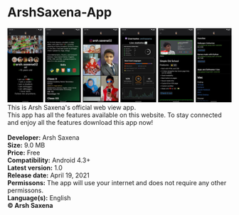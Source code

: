 # ArshSaxena-App
<img src="https://raw.githubusercontent.com/arshsaxena/ArshSaxena-App/main/github-readme-resources/screenshot.jpg?token=APYVMDJR2ZIUBLIE2GOBJMTAPWBYE">
This is Arsh Saxena's official web view app. <br>
This app has all the features available on this website. To stay connected and enjoy all the features download this app now!
<br>
<br>
<b>Developer:</b> Arsh Saxena <br>
<b>Size:</b> 9.0 MB <br>
<b>Price:</b> Free <br>
<b>Compatibility:</b> Android 4.3+ <br>
<b>Latest version:</b> 1.0 <br>
<b>Release date:</b> April 19, 2021 <br>
<b>Permissons:</b> The app will use your internet and does not require any other permissons. <br>
<b>Language(s):</b> English <br>
<b>© Arsh Saxena</b>
